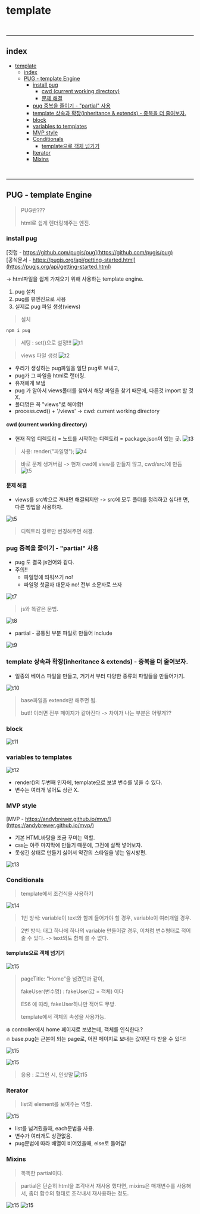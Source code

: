 # template


<br>

---
## index

<!-- TOC -->

- [template](#template)
  - [index](#index)
  - [PUG - template Engine](#pug---template-engine)
    - [install pug](#install-pug)
      - [cwd (current working directory)](#cwd-current-working-directory)
      - [문제 해결](#문제-해결)
    - [pug 중복을 줄이기 - "partial" 사용](#pug-중복을-줄이기---partial-사용)
    - [template 상속과 확장(inheritance & extends) - 중복을 더 줄여보자.](#template-상속과-확장inheritance--extends---중복을-더-줄여보자)
    - [block](#block)
    - [variables to templates](#variables-to-templates)
    - [MVP style](#mvp-style)
    - [Conditionals](#conditionals)
      - [template으로 객체 넘기기](#template으로-객체-넘기기)
    - [Iterator](#iterator)
    - [Mixins](#mixins)

<!-- /TOC -->

<br>


---
##  PUG - template Engine

> PUG란???
> 
> html로 쉽게 렌더링해주는 엔진.

### install pug

[깃헙 - https://github.com/pugjs/pug](https://github.com/pugjs/pug) <br>
[공식문서 - https://pugjs.org/api/getting-started.html](https://pugjs.org/api/getting-started.html)

-> html파일을 쉽게 가져오기 위해 사용하는 template engine.

1. pug 설치
2. pug를 뷰엔진으로 사용
3. 실제로 pug 파일 생성(views)

> 설치
```bash
npm i pug
```

> 세팅 : set()으로 설정!!!
![t1](/Image/Express/t1.PNG)

> views 파일 생성
![t2](/Image/Express/t2.PNG)

* 우리가 생성하는 pug파일을 일단 pug로 보내고, 
* pug가 그 파일을 html로 랜더링.
* 유저에게 보냄
* pug 가 알아서 views폴더를 찾아서 해당 파일을 찾기 때문에, 다른것 import 할 것X.
* 폴더명은 꼭 "views"로 해야함!
* process.cwd() + '/views' -> cwd: current working directory

#### cwd (current working directory)
* 현재 작업 디렉토리 = 노드를 시작하는 디렉토리 = package.json이 있는 곳.
![t3](/Image/Express/t3.PNG)


> 사용: render("파일명");
![t4](/Image/Express/t4.PNG) 

> 바로 문제 생겨버림 -> 현재 cwd에 view를 만들지 않고, cwd/src/에 만듬
![t5](/Image/Express/t5.PNG) 


#### 문제 해결
* views를 src밖으로 꺼내면 해결되지만 -> src에 모두 폴더를 정리하고 싶다!! 면, 다른 방법을 사용하자.
  
![t5](/Image/Express/t6.PNG) 

> 디렉토리 경로만 변경해주면 해결.


### pug 중복을 줄이기 - "partial" 사용

* pug 도 결국 js언어와 같다.
* 주의!!
    - 파일명에 띄워쓰기 no!
    - 파일명 첫글자 대문자 no! 전부 소문자로 쓰자


![t7](/Image/Express/t7.PNG) 

> js와 똑같은 문법.

![t8](/Image/Express/t8.PNG) 

* partial - 공통된 부분 파일로 만들어 include

![t9](/Image/Express/t9.PNG) 


### template 상속과 확장(inheritance & extends) - 중복을 더 줄여보자.

* 일종의 베이스 파일을 만들고, 거기서 부터 다양한 종류의 파일들을 만들어가기.

![t10](/Image/Express/t10.PNG) 

> base파일을 extends만 해주면 됨.
> 
>but!! 이러면 전부 페이지가 같아진다 -> 차이가 나는 부분은 어떻게??


### block

![t11](/Image/Express/t11.PNG) 


### variables to templates

![t12](/Image/Express/t12.PNG) 

* render()의 두번째 인자에, template으로 보낼 변수를 넣을 수 있다.
* 변수는 여러개 넣어도 상관 X.


### MVP style

[MVP - https://andybrewer.github.io/mvp/](https://andybrewer.github.io/mvp/)

* 기본 HTML바탕을 조금 꾸미는 역할.
* css는 아주 마지막에 만들기 때문에, 그전에 살짝 넣어보자.
* 못생긴 상태로 만들기 싫어서 약간의 스타일을 넣는 임시방편.

![t13](/Image/Express/t13.PNG) 


### Conditionals

> template에서 조건식을 사용하기

![t14](/Image/Express/t14.PNG) 


> 1번 방식: variable이 text와 함께 들어가야 할 경우, variable이 여러개일 경우.

> 2번 방식: 태그 하나에 하나의 variable 만들어갈 경우, 이처럼 변수형태로 적어줄 수 있다. -> text와도 함께 쓸 수 없다.


#### template으로 객체 넘기기

![t15](/Image/Express/t15.PNG)

> pageTitle: "Home"을 넘겼던과 같이, 
> 
> fakeUser(변수명) : fakeUser(값 = 객체) 이다
> 
> ES6 에 따라, fakeUser하나만 적어도 무방.
>
> template에서 객체의 속성을 사용가능.



❄️ controller에서 home 페이지로 보냈는데, 객체를 인식한다.? <br>
🔥 base.pug는 근본이 되는 page로, 어떤 페이지로 보내는 값이던 다 받을 수 있다! 

![t15](/Image/Express/t16.PNG)

![t15](/Image/Express/t17.PNG)

> 응용 : 로그인 시, 인삿말
![t15](/Image/Express/t18.PNG)


### Iterator
> list의 element를 보여주는 역할.

![t15](/Image/Express/t19.PNG)

* list를 넘겨줬을때, each문법을 사용.
* 변수가 여러개도 상관없음.
* pug문법에 따라 배열이 비어있을때, else로 들어감!



### Mixins

> 똑똑한 partial이다.

> partial은 단순히 html을 조각내서 재사용 했다면,
> mixins은 매개변수를 사용해서, 좀더 함수의 형태로 조각내서 재사용하는 정도.

![t15](/Image/Express/t20.PNG)
![t15](/Image/Express/t21.PNG)








